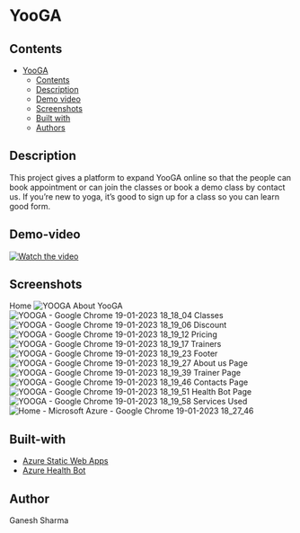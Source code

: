 # YooGA

## Contents

- [YooGA](#YooGA)
  - [Contents](#contents)
  - [Description](#description)
  - [Demo video](#demo-video)
  - [Screenshots](#screenshots)
  - [Built with](#built-with)
  - [Authors](#authors)

## Description
 This project gives a platform to expand YooGA online so that the people can book appointment or can join the classes or book a demo class by contact us.
 If you’re new to yoga, it’s good to sign up for a class so you can learn good form.
 
## Demo-video
 [![Watch the video](https://user-images.githubusercontent.com/85476926/213444731-42f5cb1d-45a4-4602-8001-37db2e88f05c.png)](https://youtu.be/PhqDvGLCQj8)

## Screenshots
Home
![YOOGA](https://user-images.githubusercontent.com/85476926/213447251-ad214238-b4e7-4975-a6ab-b594cc7b060a.png)
About YooGA
![YOOGA - Google Chrome 19-01-2023 18_18_04](https://user-images.githubusercontent.com/85476926/213447274-2cc5507e-7d29-4b08-876b-4b0a88a96a72.png)
Classes
![YOOGA - Google Chrome 19-01-2023 18_19_06](https://user-images.githubusercontent.com/85476926/213447282-fb78d3ac-3526-4b6c-b7a1-745fa44a7558.png)
Discount
![YOOGA - Google Chrome 19-01-2023 18_19_12](https://user-images.githubusercontent.com/85476926/213447316-7ab96776-2e6f-46a7-ade7-5aef24392f0c.png)
Pricing
![YOOGA - Google Chrome 19-01-2023 18_19_17](https://user-images.githubusercontent.com/85476926/213447320-b021cde8-363c-41bd-9f39-a966c97b1566.png)
Trainers
![YOOGA - Google Chrome 19-01-2023 18_19_23](https://user-images.githubusercontent.com/85476926/213447325-9749e2d6-ef95-422c-9b1e-a894e6fe150b.png)
Footer 
![YOOGA - Google Chrome 19-01-2023 18_19_27](https://user-images.githubusercontent.com/85476926/213447340-574be8c1-8dd9-498c-8ed0-47cbee939571.png)
About us Page
![YOOGA - Google Chrome 19-01-2023 18_19_39](https://user-images.githubusercontent.com/85476926/213447344-c7502a37-3dbf-4ad3-a52e-3e4bea4380a3.png)
Trainer Page
![YOOGA - Google Chrome 19-01-2023 18_19_46](https://user-images.githubusercontent.com/85476926/213447347-3ba63a19-a07d-412e-800d-ee70e8c4fe33.png)
Contacts Page
![YOOGA - Google Chrome 19-01-2023 18_19_51](https://user-images.githubusercontent.com/85476926/213447357-2e691a0e-01fd-4667-a90c-1c36e099110d.png)
Health Bot Page
![YOOGA - Google Chrome 19-01-2023 18_19_58](https://user-images.githubusercontent.com/85476926/213447359-4831f568-86aa-4c88-a835-d9c5efb1142a.png)
Services Used
![Home - Microsoft Azure - Google Chrome 19-01-2023 18_27_46](https://user-images.githubusercontent.com/85476926/213448898-df99de73-fdee-455c-be26-d0a5ab2a8168.png)

## Built-with
- [Azure Static Web Apps](https://azure.microsoft.com/en-au/products/app-service/static/)
- [Azure Health Bot](https://azure.microsoft.com/en-us/products/bot-services/health-bot/)

## Author
 Ganesh Sharma
